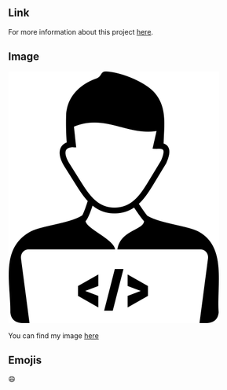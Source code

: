 ## Link
For more information about this project [here](https://github.com/drmskrblt).


## Image
![github-git](programmer-icon.png)

You can find my image [here](programmer-icon.png)

## Emojis
:smile:
